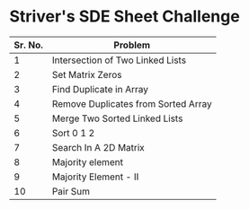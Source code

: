 # Striver's SDE Sheet Challenge

| Sr. No.  | Problem |
| ------------- | ------------- |
| 1  | Intersection of Two Linked Lists  |
| 2  | Set Matrix Zeros  |
| 3  | Find Duplicate in Array |
| 4  | Remove Duplicates from Sorted Array |
| 5  | Merge Two Sorted Linked Lists |
| 6  | Sort 0 1 2 |
| 7  | Search In A 2D Matrix |
| 8  | Majority element |
| 9  | Majority Element - II |
| 10  | Pair Sum |
